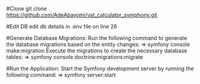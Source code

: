 #Clone
git clone https://github.com/AdeAbayomi/vat_calculator_symphony.git

#Edit DB
edit db details in .env file on line 28

#Generate Database Migrations:
Run the following command to generate the database migrations based on the entity changes:
=> symfony console make:migration
Execute the migrations to create the necessary database tables:
=> symfony console doctrine:migrations:migrate

#Run the Application:
Start the Symfony development server by running the following command:
=> symfony server:start
